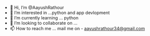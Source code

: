 - 👋 Hi, I’m @AayushRathour
- 👀 I’m interested in ...python and app devlopment
- 🌱 I’m currently learning ... python
- 💞️ I’m looking to collaborate on ...
- 📫 How to reach me ... mail me on - aayushrathour34@gmail.com

<!---
AayushRathour/AayushRathour is a ✨ special ✨ repository because its `README.md` (this file) appears on your GitHub profile.
You can click the Preview link to take a look at your changes.
--->
